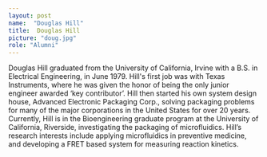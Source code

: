 ```yaml
---
layout: post
name:  "Douglas Hill"
title:  Douglas Hill
picture: "doug.jpg"
role: "Alumni"
---
```

Douglas Hill graduated from the University of California, Irvine with a B.S. in Electrical Engineering, in June 1979.  Hill's first job was with Texas Instruments, where he was given the honor of being the only junior engineer awarded ‘key contributor’.  Hill then started his own system design house, Advanced Electronic Packaging Corp., solving packaging problems for many of the major corporations in the United States for over 20 years.  Currently, Hill is in the Bioengineering graduate program at the University of California, Riverside, investigating the packaging of microfluidics. Hill’s research interests include applying microfluidics in preventive medicine, and developing a FRET based system for measuring reaction kinetics.